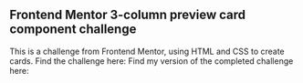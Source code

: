 ## Frontend Mentor 3-column preview card component challenge
This is a challenge from Frontend Mentor, using HTML and CSS to create cards.
Find the challenge here:
Find my version of the completed challenge here: 
